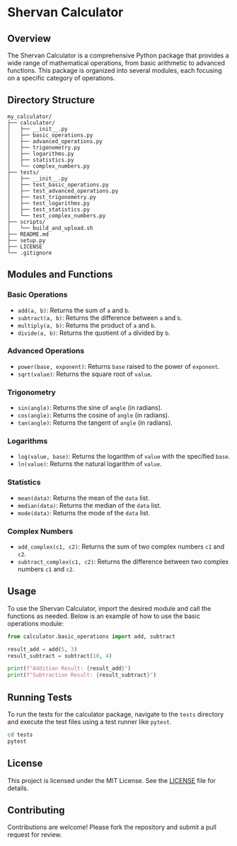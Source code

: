 # Shervan Calculator

## Overview

The Shervan Calculator is a comprehensive Python package that provides a wide range of mathematical operations, from basic arithmetic to advanced functions. This package is organized into several modules, each focusing on a specific category of operations.

## Directory Structure

```
my_calculator/
├── calculator/
│   ├── __init__.py
│   ├── basic_operations.py
│   ├── advanced_operations.py
│   ├── trigonometry.py
│   ├── logarithms.py
│   ├── statistics.py
│   └── complex_numbers.py
├── tests/
│   ├── __init__.py
│   ├── test_basic_operations.py
│   ├── test_advanced_operations.py
│   ├── test_trigonometry.py
│   ├── test_logarithms.py
│   ├── test_statistics.py
│   └── test_complex_numbers.py
├── scripts/
│   └── build_and_upload.sh
├── README.md
├── setup.py
├── LICENSE
└── .gitignore
```

## Modules and Functions

### Basic Operations
- `add(a, b)`: Returns the sum of `a` and `b`.
- `subtract(a, b)`: Returns the difference between `a` and `b`.
- `multiply(a, b)`: Returns the product of `a` and `b`.
- `divide(a, b)`: Returns the quotient of `a` divided by `b`.

### Advanced Operations
- `power(base, exponent)`: Returns `base` raised to the power of `exponent`.
- `sqrt(value)`: Returns the square root of `value`.

### Trigonometry
- `sin(angle)`: Returns the sine of `angle` (in radians).
- `cos(angle)`: Returns the cosine of `angle` (in radians).
- `tan(angle)`: Returns the tangent of `angle` (in radians).

### Logarithms
- `log(value, base)`: Returns the logarithm of `value` with the specified `base`.
- `ln(value)`: Returns the natural logarithm of `value`.

### Statistics
- `mean(data)`: Returns the mean of the `data` list.
- `median(data)`: Returns the median of the `data` list.
- `mode(data)`: Returns the mode of the `data` list.

### Complex Numbers
- `add_complex(c1, c2)`: Returns the sum of two complex numbers `c1` and `c2`.
- `subtract_complex(c1, c2)`: Returns the difference between two complex numbers `c1` and `c2`.

## Usage

To use the Shervan Calculator, import the desired module and call the functions as needed. Below is an example of how to use the basic operations module:

```python
from calculator.basic_operations import add, subtract

result_add = add(5, 3)
result_subtract = subtract(10, 4)

print(f"Addition Result: {result_add}")
print(f"Subtraction Result: {result_subtract}")
```

## Running Tests

To run the tests for the calculator package, navigate to the `tests` directory and execute the test files using a test runner like `pytest`.

```bash
cd tests
pytest
```

## License

This project is licensed under the MIT License. See the [LICENSE](LICENSE) file for details.

## Contributing

Contributions are welcome! Please fork the repository and submit a pull request for review.
